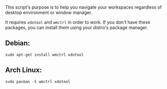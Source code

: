 This script's purpose is to help you navigate your workspaces
regardless of desktop environment or window manager.

It requires `xdotool` and `wmctrl` in order to work.
If you don't have these packages, you can install them using
your distro's package manager.

## Debian:
```
sudo apt-get install wmctrl xdotool
```
## Arch Linux:
```
sudo pacman -S wmctrl xdotool
```
